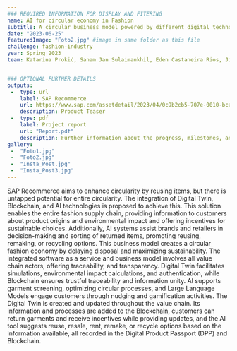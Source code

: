```yaml
---
### REQUIRED INFORMATION FOR DISPLAY AND FITERING
name: AI for circular economy in Fashion
subtitle: A circular business model powered by different digital technologies, with an emphasis on AI, to accelerate the shift to a Circular Fashion Industry.
date: "2023-06-25"
featuredImage: "Foto2.jpg" #image in same folder as this file
challenge: fashion-industry
year: Spring 2023 
team: Katarina Prokić, Sanam Jan Sulaimankhil, Eden Castaneira Rios, Jian Peng, Teresa Akumu Opiyo


### OPTIONAL FURTHER DETAILS
outputs:
 -  type: url
    label: SAP Recommerce
    url: https://www.sap.com/assetdetail/2023/04/0c9b2cb5-707e-0010-bca6-c68f7e60039b.html
    description: Product Teaser
 -  type: pdf
    label: Project report
    url: "Report.pdf"
    description: Further information about the progress, milestones, and roadblocks.
gallery:
 -  "Foto1.jpg"
 -  "Foto2.jpg"
 -  "Insta_Post.jpg"
 -  "Insta_Post3.jpg"
---
```


SAP Recommerce aims to enhance circularity by reusing items, but there is untapped potential for entire circularity. The integration of Digital Twin, Blockchain, and AI technologies is proposed to achieve this. This solution enables the entire fashion supply chain, providing information to customers about product origins and environmental impact and offering incentives for sustainable choices. Additionally, AI systems assist brands and retailers in decision-making and sorting of returned items, promoting reusing, remaking, or recycling options. This business model creates a circular fashion economy by delaying disposal and maximizing sustainability. The integrated software as a service and business model involves all value chain actors, offering traceability, and transparency. Digital Twin facilitates simulations, environmental impact calculations, and authentication, while Blockchain ensures trustful traceability and information unity. AI supports garment screening, optimizing circular processes, and Large Language Models engage customers through nudging and gamification activities. The Digital Twin is created and updated throughout the value chain. Its information and processes are added to the Blockchain, customers can return garments and receive incentives while providing updates, and the AI tool suggests reuse, resale, rent, remake, or recycle options based on the information available, all recorded in the Digital Product Passport (DPP) and Blockchain.